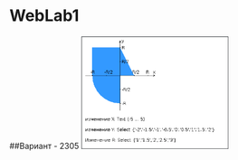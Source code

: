 # WebLab1

##Вариант - 2305
<img alt="Variant" src="https://github.com/ismoilov18/WebLab1/blob/main/Screenshot%20from%202023-10-25%2011-49-19.png" height="200">
  

